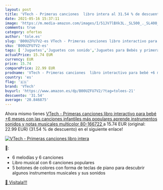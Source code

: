 ```yaml
---
layout: post
title: 'VTech - Primeras canciones  libro intera al 31.54 % de descuento'
date: 2021-05-16 15:37:11
image: 'https://m.media-amazon.com/images/I/51JV7lBXk3L._SL500_._SL400_.jpg'
comments: true
category: ofertas
author: 'tole.es'
slug: 'B00UZFU7V2-es VTech - Primeras canciones libro interactivo para bebé +6...'
sku: 'B00UZFU7V2-es'
tags: [ 'Juguetes','Juguetes con sonido','Juguetes para Bebés y primera infancia','Juguetes y juegos','bebé','vtech', ]
actualPrice: 15.74 EUR
currency: EUR
price: 15.74
comparePrice: 22.99 EUR
prodname: 'VTech - Primeras canciones  libro interactivo para bebé +6 meses con las canciones infantiles más populares  aprende instrumentos  sonidos y notas musicales  multicolor  80-166722 '
country: 'es'
flag: '🇪🇸'
brand: 'VTech'
buyurl: 'https://www.amazon.es/dp/B00UZFU7V2/?tag=tolees-21'
descuento: '31.54'
average: '20.846875'
---
```


Ahora mismo tienes [VTech - Primeras canciones  libro interactivo para bebé +6 meses con las canciones infantiles más populares  aprende instrumentos  sonidos y notas musicales  multicolor  80-166722 ](https://www.amazon.es/dp/B00UZFU7V2/?tag=tolees-21) a 15.74 EUR (original: 22.99 EUR) (31.54 %  de descuento) en el siguiente enlace!

[![VTech - Primeras canciones  libro intera](https://m.media-amazon.com/images/I/51JV7lBXk3L._SL500_._SL400_.jpg)](https://www.amazon.es/dp/B00UZFU7V2/?tag=tolees-21)

🔎:

- 6 melodías y 6 canciones
- Libro musical con 6 canciones populares
- 5 botones de colores con forma de teclas de piano para descubrir algunos instrumentos musicales y sus sonidos

[🛒 Visítala!!!](https://www.amazon.es/dp/B00UZFU7V2/?tag=tolees-21)

